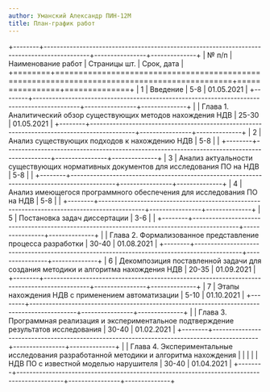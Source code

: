 ```yaml
---
author: Уманский Александр ПИН-12М
title: План-график работ
---
```


+--------+--------------------------------------------------------------------------------------------+----------------+--------------+
| № п/п  | Наименование работ                                                                         | Страницы шт.   | Срок, дата   |
+========+============================================================================================+================+==============+
| 1      | Введение                                                                                   | 5-8            | 01.05.2021   |
+--------+--------------------------------------------------------------------------------------------+----------------+--------------+
|        | Глава 1. Аналитический обзор существующих методов нахождения НДВ                           | 25-30          | 01.05.2021   |
+--------+--------------------------------------------------------------------------------------------+----------------+--------------+
| 2      | Анализ существующих подходов к нахождению НДВ                                              | 5-8            |              |
+--------+--------------------------------------------------------------------------------------------+----------------+--------------+
| 3      | Анализ актуальности существующих нормативных документов для исследования ПО на НДВ         | 5-8            |              |
+--------+--------------------------------------------------------------------------------------------+----------------+--------------+
| 4      | Анализ имеющегося программного обеспечения для исследования ПО на НДВ                      | 5-8            |              |
+--------+--------------------------------------------------------------------------------------------+----------------+--------------+
| 5      | Постановка задач диссертации                                                               | 3-6            |              |
+--------+--------------------------------------------------------------------------------------------+----------------+--------------+
|        | Глава 2. Формализованное представление процесса разработки                                 | 30-40          | 01.08.2021   |
+--------+--------------------------------------------------------------------------------------------+----------------+--------------+
| 6      | Декомпозиция поставленной задачи для создания методики и алгоритма нахождения НДВ          | 20-35          | 01.09.2021   |
+--------+--------------------------------------------------------------------------------------------+----------------+--------------+
| 7      | Этапы нахождения НДВ с применением автоматизации                                           | 5-10           | 01.10.2021   |
+--------+--------------------------------------------------------------------------------------------+----------------+--------------+
|        | Глава 3. Программная реализация и экспериментальное подтверждение результатов исследования | 30-40          | 01.02.2021   |
+--------+--------------------------------------------------------------------------------------------+----------------+--------------+
|        | Глава 4. Экспериментальные исследования разработанной методики и алгоритма нахождения      |                |              |
|        | НДВ ПО с известной моделью нарушителя                                                      | 30-40          | 01.04.2021   |
+--------+--------------------------------------------------------------------------------------------+----------------+--------------+
